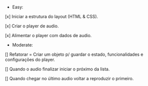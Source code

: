- Easy:

[x] Iniciar a estrutura do layout (HTML & CSS).

[x] Criar o player de audio.

[x] Alimentar o player com dados de audio.

- Moderate:

[] Refatorar = Criar um objeto p/ guardar o estado, funcionalidades e configurações do player.

[] Quando o audio finalizar iniciar o próximo da lista.

[] Quando chegar no último audio voltar a reproduzir o primeiro.
